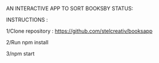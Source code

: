 AN INTERACTIVE APP TO SORT BOOKSBY STATUS:

INSTRUCTIONS :

1/Clone repository :
https://github.com/stelcreativ/booksapp

2/Run npm install

3/npm start
